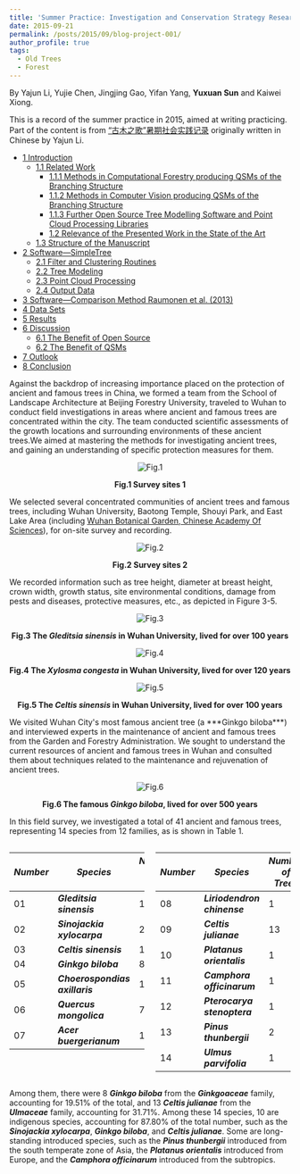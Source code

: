 ```yaml
---
title: 'Summer Practice: Investigation and Conservation Strategy Research Project of Ancient and Famous Trees in Wuhan, China'
date: 2015-09-21
permalink: /posts/2015/09/blog-project-001/
author_profile: true
tags:
  - Old Trees
  - Forest
---
```


By Yajun Li, Yujie Chen, Jingjing Gao, Yifan Yang, **Yuxuan Sun** and Kaiwei Xiong.

This is a record of the summer practice in 2015, aimed at writing practicing. Part of the content is from [“古木之歌”暑期社会实践记录](https://mp.weixin.qq.com/s/J6_QjB7GHjW-zujCMKccWg) originally written in Chinese by Yajun Li.



- [1 Introduction](#1-introduction)
  - [1.1 Related Work](#11-related-work)
    - [1.1.1 Methods in Computational Forestry producing QSMs of the Branching Structure](#111-methods-in-computational-forestry-producing-qsms-of-the-branching-structure)
    - [1.1.2 Methods in Computer Vision producing QSMs of the Branching Structure](#112-methods-in-computer-vision-producing-qsms-of-the-branching-structure)
    - [1.1.3 Further Open Source Tree Modelling Software and Point Cloud Processing Libraries](#113-further-open-source-tree-modelling-software-and-point-cloud-processing-libraries)
    - [1.2 Relevance of the Presented Work in the State of the Art](#12-relevance-of-the-presented-work-in-the-state-of-the-art)
  - [1.3 Structure of the Manuscript](#13-structure-of-the-manuscript)
- [2 Software—SimpleTree](#2-softwaresimpletree)
  - [2.1 Filter and Clustering Routines](#21-filter-and-clustering-routines)
  - [2.2 Tree Modeling](#22-tree-modeling)
  - [2.3 Point Cloud Processing](#23-point-cloud-processing)
  - [2.4 Output Data](#24-output-data)
- [3 Software—Comparison Method Raumonen et al. (2013)](#3-softwarecomparison-method-raumonen-et-al-2013)
- [4  Data Sets](#4--data-sets)
- [5 Results](#5-results)
- [6 Discussion](#6-discussion)
  - [6.1 The Benefit of Open Source](#61-the-benefit-of-open-source)
  - [6.2 The Benefit of QSMs](#62-the-benefit-of-qsms)
- [7 Outlook](#7-outlook)
- [8 Conclusion](#8-conclusion)

Against the backdrop of increasing importance placed on the protection of ancient and famous trees in China, we formed a team from the School of Landscape Architecture at Beijing Forestry University, traveled to Wuhan to conduct field investigations in areas where ancient and famous trees are concentrated within the city. The team conducted scientific assessments of the growth locations and surrounding environments of these ancient trees.We aimed at mastering the methods for investigating ancient trees, and gaining an understanding of specific protection measures for them.

<p><center><img src="/images/blog-images/blog-project-001-figure-001.png" alt="Fig.1"></center></p>
<p><center><b>Fig.1 Survey sites 1</b></center></p>

We selected several concentrated communities of ancient trees and famous trees, including Wuhan University, Baotong Temple, Shouyi Park, and East Lake Area (including [Wuhan Botanical Garden, Chinese Academy Of Sciences](http://english.wbg.cas.cn/)), for on-site survey and recording.

<p><center><img src="/images/blog-images/blog-project-001-figure-002.png" alt="Fig.2"></center></p>
<p><center><b>Fig.2 Survey sites 2</b></center></p>

We recorded information such as tree height, diameter at breast height, crown width, growth status, site environmental conditions, damage from pests and diseases, protective measures, etc., as depicted in Figure 3-5.

<p><center><img src="/images/blog-images/blog-project-001-figure-003.png" alt="Fig.3"></center></p>
<p><center><b>Fig.3 The <em>Gleditsia sinensis</em> in Wuhan University, lived for over 100 years</b></center></p>

<p><center><img src="/images/blog-images/blog-project-001-figure-004.png" alt="Fig.4"></center></p>
<p><center><b>Fig.4 The <em>Xylosma congesta</em> in Wuhan University, lived for over 120 years</b></center></p>

<p><center><img src="/images/blog-images/blog-project-001-figure-005.png" alt="Fig.5"></center></p>
<p><center><b>Fig.5 The <em>Celtis sinensis</em> in Wuhan University, lived for over 100 years</b></center></p>

<p>We visited Wuhan City's most famous ancient tree (a ***Ginkgo biloba***) and interviewed experts in the maintenance of ancient and famous trees from the Garden and Forestry Administration. We sought to understand the current resources of ancient and famous trees in Wuhan and consulted them about techniques related to the maintenance and rejuvenation of ancient trees.</p>

<p><center><img src="/images/blog-images/blog-project-001-figure-006.png" alt="Fig.6"></center></p>
<p><center><b>Fig.6 The famous <em>Ginkgo biloba</em>, lived for over 500 years</b></center></p>

<p>In this field survey, we investigated a total of 41 ancient and famous trees, representing 14 species from 12 families, as is shown in Table 1.</p>

<div style="display: flex;">
  <table style="margin-right: 20px; display: inline-block;">
    <thead>
      <tr>
        <th><b><em>Number</em></b></th>
        <th><b><em>Species</em></b></th>
        <th><b><em>Number of Trees</em></b></th>
        <th><b><em>Percentage of Total / %</em></b></th>
      </tr>
    </thead>
    <tbody>
      <tr>
        <td>01</td>
        <td><b><em>Gleditsia sinensis</b></em></td>
        <td>1</td>
        <td>2.4</td>
      </tr>
      <tr>
        <td>02</td>
        <td><b><em>Sinojackia xylocarpa</b></em></td>
        <td>2</td>
        <td>4.9</td>
      </tr>
      <tr>
        <td>03</td>
        <td><b><em>Celtis sinensis</b></em></td>
        <td>1</td>
        <td>2.4</td>
      </tr>
      <tr>
        <td>04</td>
        <td><b><em>Ginkgo biloba</b></em></td>
        <td>8</td>
        <td>19.5</td>
      </tr>
      <tr>
        <td>05</td>
        <td><b><em>Choerospondias axillaris</b></em></td>
        <td>1</td>
        <td>2.4</td>
      </tr>
      <tr>
        <td>06</td>
        <td><b><em>Quercus mongolica</b></em></td>
        <td>7</td>
        <td>17.1</td>
      </tr>
      <tr>
        <td>07</td>
        <td><b><em>Acer buergerianum</b></em></td>
        <td>1</td>
        <td>2.4</td>
      </tr>
    </tbody>
  </table>
  
  <table style="display: inline-block;">
    <thead>
      <tr>
        <th><b><em>Number</em></b></th>
        <th><b><em>Species</em></b></th>
        <th><b><em>Number of Trees</em></b></th>
        <th><b><em>Percentage of Total / %</em></b></th>
      </tr>
    </thead>
    <tbody>
      <tr>
        <td>08</td>
        <td><b><em>Liriodendron chinense</b></em></td>
        <td>1</td>
        <td>2.4</td>
      </tr>
      <tr>
        <td>09</td>
        <td><b><em>Celtis julianae</b></em></td>
        <td>13</td>
        <td>31.7</td>
      </tr>
      <tr>
        <td>10</td>
        <td><b><em>Platanus orientalis</b></em></td>
        <td>1</td>
        <td>2.4</td>
      </tr>
      <tr>
        <td>11</td>
        <td><b><em>Camphora officinarum</b></em></td>
        <td>1</td>
        <td>2.4</td>
      </tr>
      <tr>
        <td>12</td>
        <td><b><em>Pterocarya stenoptera</b></em></td>
        <td>1</td>
        <td>2.4</td>
      </tr>
      <tr>
        <td>13</td>
        <td><b><em>Pinus thunbergii</b></em></td>
        <td>2</td>
        <td>4.9</td>
      </tr>
      <tr>
        <td>14</td>
        <td><b><em>Ulmus parvifolia</b></em></td>
        <td>1</td>
        <td>2.4</td>
      </tr>
    </tbody>
  </table>
</div>



<p>Among them, there were 8 <b><em>Ginkgo biloba</em></b> from the <b><em>Ginkgoaceae</em></b> family, accounting for 19.51% of the total, and 13 <b><em>Celtis julianae</em></b> from the <b><em>Ulmaceae</em></b> family, accounting for 31.71%. Among these 14 species, 10 are indigenous species, accounting for 87.80% of the total number, such as the <b><em>Sinojackia xylocarpa</em></b>, <b><em>Ginkgo biloba</em></b>, and <b><em>Celtis julianae</em></b>. Some are long-standing introduced species, such as the <b><em>Pinus thunbergii</em></b> introduced from the south temperate zone of Asia, the <b><em>Platanus orientalis</em></b> introduced from Europe, and the <b><em>Camphora officinarum</em></b> introduced from the subtropics.</p>




